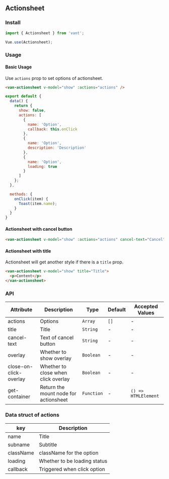 ## Actionsheet

### Install
``` javascript
import { Actionsheet } from 'vant';

Vue.use(Actionsheet);
```

### Usage

#### Basic Usage
Use `actions` prop to set options of actionsheet. 

```html
<van-actionsheet v-model="show" :actions="actions" />
```

```javascript
export default {
  data() {
    return {
      show: false,
      actions: [
        {
          name: 'Option',
          callback: this.onClick
        },
        {
          name: 'Option',
          description: 'Description'
        },
        {
          name: 'Option',
          loading: true
        }
      ]
    };
  },

  methods: {
    onClick(item) {
      Toast(item.name);
    }
  }
}
```

#### Actionsheet with cancel button

```html
<van-actionsheet v-model="show" :actions="actions" cancel-text="Cancel" />
```

#### Actionsheet with title
Actionsheet will get another style if there is a `title` prop.

```html
<van-actionsheet v-model="show" title="Title">
  <p>Content</p>
</van-actionsheet>
```

### API

| Attribute | Description | Type | Default | Accepted Values |
|-----------|-----------|-----------|-------------|-------------|
| actions | Options | `Array` | `[]` | - |
| title | Title | `String` | - | - |
| cancel-text | Text of cancel button | `String` | - | - |
| overlay | Whether to show overlay | `Boolean` | - | - |
| close-on-click-overlay | Whether to close when click overlay | `Boolean` | - | - |
| get-container | Return the mount node for actionsheet | `Function` | - | `() => HTMLElement` |

### Data struct of actions

| key | Description |
|-----------|-----------|
| name | Title |
| subname | Subtitle |
| className | className for the option |
| loading | Whether to be loading status |
| callback | Triggered when click option |
